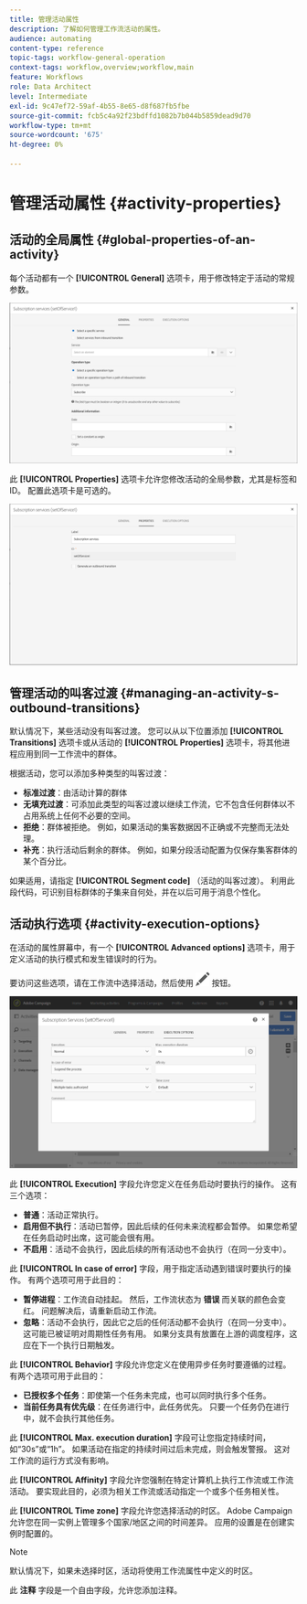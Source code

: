 ```yaml
---
title: 管理活动属性
description: 了解如何管理工作流活动的属性。
audience: automating
content-type: reference
topic-tags: workflow-general-operation
context-tags: workflow,overview;workflow,main
feature: Workflows
role: Data Architect
level: Intermediate
exl-id: 9c47ef72-59af-4b55-8e65-d8f687fb5fbe
source-git-commit: fcb5c4a92f23bdffd1082b7b044b5859dead9d70
workflow-type: tm+mt
source-wordcount: '675'
ht-degree: 0%

---
```


# 管理活动属性 {#activity-properties}

## 活动的全局属性 {#global-properties-of-an-activity}

每个活动都有一个 **[!UICONTROL General]** 选项卡，用于修改特定于活动的常规参数。

![](assets/activity-properties.png)

此 **[!UICONTROL Properties]** 选项卡允许您修改活动的全局参数，尤其是标签和ID。 配置此选项卡是可选的。

![](assets/activity-properties2.png)

## 管理活动的叫客过渡 {#managing-an-activity-s-outbound-transitions}

默认情况下，某些活动没有叫客过渡。 您可以从以下位置添加 **[!UICONTROL Transitions]** 选项卡或从活动的 **[!UICONTROL Properties]** 选项卡，将其他进程应用到同一工作流中的群体。

根据活动，您可以添加多种类型的叫客过渡：

* **标准过渡**：由活动计算的群体
* **无填充过渡**：可添加此类型的叫客过渡以继续工作流，它不包含任何群体以不占用系统上任何不必要的空间。
* **拒绝**：群体被拒绝。 例如，如果活动的集客数据因不正确或不完整而无法处理。
* **补充**：执行活动后剩余的群体。 例如，如果分段活动配置为仅保存集客群体的某个百分比。

如果适用，请指定 **[!UICONTROL Segment code]** （活动的叫客过渡）。 利用此段代码，可识别目标群体的子集来自何处，并在以后可用于消息个性化。

## 活动执行选项 {#activity-execution-options}

在活动的属性屏幕中，有一个 **[!UICONTROL Advanced options]** 选项卡，用于定义活动的执行模式和发生错误时的行为。

要访问这些选项，请在工作流中选择活动，然后使用 ![](assets/edit_darkgrey-24px.png) 按钮。

![](assets/wkf_advanced_parameters.png)

此 **[!UICONTROL Execution]** 字段允许您定义在任务启动时要执行的操作。 这有三个选项：

* **普通**：活动正常执行。
* **启用但不执行**：活动已暂停，因此后续的任何未来流程都会暂停。 如果您希望在任务启动时出席，这可能会很有用。
* **不启用**：活动不会执行，因此后续的所有活动也不会执行（在同一分支中）。

此 **[!UICONTROL In case of error]** 字段，用于指定活动遇到错误时要执行的操作。 有两个选项可用于此目的：

* **暂停进程**：工作流自动挂起。 然后，工作流状态为 **错误** 而关联的颜色会变红。 问题解决后，请重新启动工作流。
* **忽略**：活动不会执行，因此它之后的任何活动都不会执行（在同一分支中）。 这可能已被证明对周期性任务有用。 如果分支具有放置在上游的调度程序，这应在下一个执行日期触发。

此 **[!UICONTROL Behavior]** 字段允许您定义在使用异步任务时要遵循的过程。 有两个选项可用于此目的：

* **已授权多个任务**：即使第一个任务未完成，也可以同时执行多个任务。
* **当前任务具有优先级**：在任务进行中，此任务优先。 只要一个任务仍在进行中，就不会执行其他任务。

此 **[!UICONTROL Max. execution duration]** 字段可让您指定持续时间，如“30s”或“1h”。 如果活动在指定的持续时间过后未完成，则会触发警报。 这对工作流的运行方式没有影响。

此 **[!UICONTROL Affinity]** 字段允许您强制在特定计算机上执行工作流或工作流活动。 要实现此目的，必须为相关工作流或活动指定一个或多个任务相关性。

此 **[!UICONTROL Time zone]** 字段允许您选择活动的时区。 Adobe Campaign允许您在同一实例上管理多个国家/地区之间的时间差异。 应用的设置是在创建实例时配置的。

>[!NOTE]
>
>默认情况下，如果未选择时区，活动将使用工作流属性中定义的时区。

此 **注释** 字段是一个自由字段，允许您添加注释。
